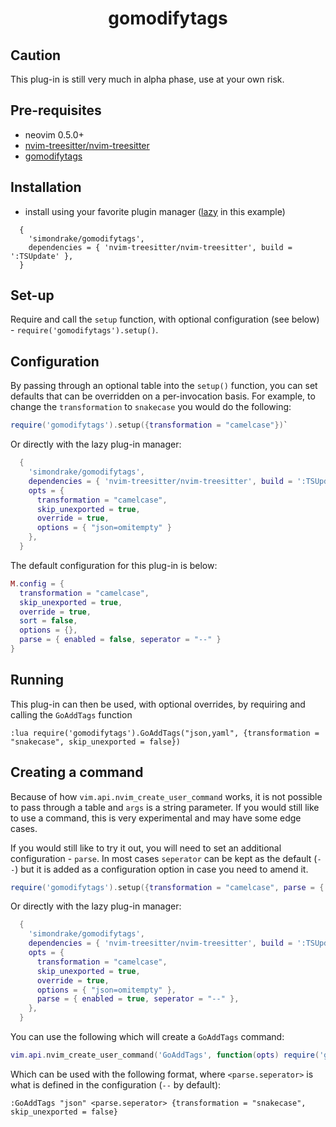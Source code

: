<div align="center">
  
# gomodifytags

</div>

## Caution
This plug-in is still very much in alpha phase, use at your own risk.

## Pre-requisites
* neovim 0.5.0+
* [nvim-treesitter/nvim-treesitter](https://github.com/nvim-treesitter/nvim-treesitter)
* [gomodifytags](https://github.com/fatih/gomodifytags)

## Installation
* install using your favorite plugin manager ([lazy](https://github.com/folke/lazy.nvim) in this example)

```vim
  {
    'simondrake/gomodifytags',
    dependencies = { 'nvim-treesitter/nvim-treesitter', build = ':TSUpdate' },
  }
```
## Set-up

Require and call the `setup` function, with optional configuration (see below) - `require('gomodifytags').setup()`.

## Configuration

By passing through an optional table into the `setup()` function, you can set defaults that can be overridden on a per-invocation basis. For example, to change the `transformation` to `snakecase` you would do the following:

```lua
require('gomodifytags').setup({transformation = "camelcase"})`
```

Or directly with the lazy plug-in manager:

```lua
  {
    'simondrake/gomodifytags',
    dependencies = { 'nvim-treesitter/nvim-treesitter', build = ':TSUpdate' },
    opts = {
      transformation = "camelcase",
      skip_unexported = true,
      override = true,
      options = { "json=omitempty" }
    },
  }
```

The default configuration for this plug-in is below:

```lua
M.config = {
  transformation = "camelcase",
  skip_unexported = true,
  override = true,
  sort = false,
  options = {},
  parse = { enabled = false, seperator = "--" }
}
```

## Running

This plug-in can then be used, with optional overrides, by requiring and calling the `GoAddTags` function

```vim
:lua require('gomodifytags').GoAddTags("json,yaml", {transformation = "snakecase", skip_unexported = false})
```

## Creating a command

Because of how `vim.api.nvim_create_user_command` works, it is not possible to pass through a table and `args` is a string parameter. If you would still like to use a command, this is very experimental and may have some edge cases.

If you would still like to try it out, you will need to set an additional configuration - `parse`. In most cases `seperator` can be kept as the default (`--`) but it is added as a configuration option in case you need to amend it.

```lua
require('gomodifytags').setup({transformation = "camelcase", parse = { enabled = true, seperator = "--" }})`
```

Or directly with the lazy plug-in manager:

```lua
  {
    'simondrake/gomodifytags',
    dependencies = { 'nvim-treesitter/nvim-treesitter', build = ':TSUpdate' },
    opts = {
      transformation = "camelcase",
      skip_unexported = true,
      override = true,
      options = { "json=omitempty" },
      parse = { enabled = true, seperator = "--" },
    },
  }
```

You can use the following which will create a `GoAddTags` command:

```lua
vim.api.nvim_create_user_command('GoAddTags', function(opts) require('gomodifytags').GoAddTags(opts.fargs[1], opts.args) end, { nargs = "+" })
```

Which can be used with the following format, where `<parse.seperator>` is what is defined in the configuration (`--` by default):

```vim
:GoAddTags "json" <parse.seperator> {transformation = "snakecase", skip_unexported = false}
```
